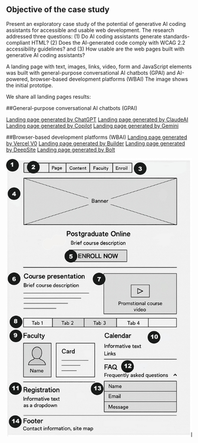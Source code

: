 ## Objective of the case study
Present an exploratory case study of the potential of generative AI coding assistants for accessible and usable web development. 
The research addressed three questions:
(1) Do AI coding assistants generate standards-compliant HTML? 
(2) Does the AI-generated code comply with WCAG 2.2 accessibility guidelines? and 
(3) How usable are the web pages built with generative AI coding assistants? 

A landing page with text, images, links, video, form and JavaScript elements was built with general-purpose conversational AI chatbots (GPAI) and AI-powered, browser-based development platforms (WBAI)
The image  shows the initial prototipe.

We share all landing pages results:

##General-purpose conversational AI chatbots (GPAI)

[Landing page generated by ChatGPT](https://uacodingai.github.io/ChatGPT/)
[Landing page generated by ClaudeAI](https://claude.ai/public/artifacts/38bc5ed3-1acf-470a-8de4-5693b3faada8)
[Landing page generated by Copilot](https://uacodingai.github.io/Copilot/)
[Landing page generated by Gemini](https://uacodingai.github.io/Gemini/)


##Browser-based development platforms (WBAI)
[Landing page generated by Vercel V0](https://preview-accessible-landing-page-kzmfxmv5tfxcv2g37gpv.vusercontent.net/)
[Landing page generated by Builder](https://www.builder.my/curso-accesibilidad?model=page&builder.space=38eeb1e1ae854b5f8e5f00a2e35ed617&builder.preview=page)
[Landing page generated by DeepSite](https://huggingface.co/spaces/afrikiudl/cursoaccesibilidad)
[Landing page generated by Bolt](https://stellular-begonia-7a3e5e.netlify.app/)


![Screenshot of prototype](https://github.com/UACodingAI/documents/blob/main/Prototipo.jpg)



